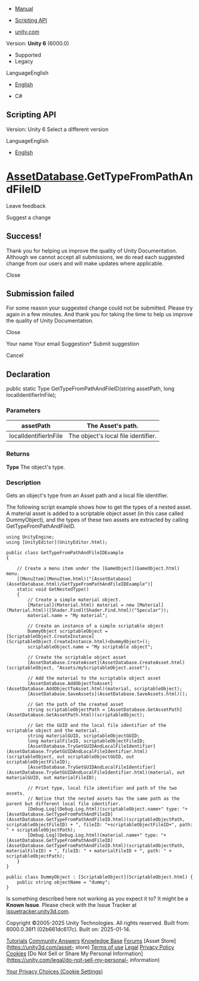 [ ]()

  * [Manual](../Manual/index.html)
  * [Scripting API](../ScriptReference/index.html)

  * [unity.com](https://unity.com/)

Version: **Unity 6** (6000.0)

  * Supported
  * Legacy

LanguageEnglish

  * [English]()

  * C#

[ ](https://docs.unity3d.com)

## Scripting API

Version: Unity 6 Select a different version

LanguageEnglish

  * [English]()

#  [AssetDatabase](AssetDatabase.html).GetTypeFromPathAndFileID

Leave feedback

Suggest a change

## Success!

Thank you for helping us improve the quality of Unity Documentation. Although
we cannot accept all submissions, we do read each suggested change from our
users and will make updates where applicable.

Close

## Submission failed

For some reason your suggested change could not be submitted. Please <a>try
again</a> in a few minutes. And thank you for taking the time to help us
improve the quality of Unity Documentation.

Close

Your name Your email Suggestion* Submit suggestion

Cancel

[ ]()

## Declaration

public static Type GetTypeFromPathAndFileID(string assetPath, long
localIdentifierInFile);

### Parameters

assetPath | The Asset's path.  
---|---  
localIdentifierInFile | The object's local file identifier.  
  
### Returns

**Type** The object's type.

### Description

Gets an object's type from an Asset path and a local file identifier.

The following script example shows how to get the types of a nested asset. A
material asset is added to a scriptable object asset (in this case called
DummyObject), and the types of these two assets are extracted by calling
GetTypeFromPathAndFileID.

    
    
    using UnityEngine;
    using [UnityEditor](UnityEditor.html);  
      
    public class GetTypeFromPathAndFileIDExample
    {  
      
        // Create a menu item under the [GameObject](GameObject.html) menu.
        [[MenuItem](MenuItem.html)("[AssetDatabase](AssetDatabase.html)/GetTypeFromPathAndFileIDExample")]
        static void GetNestedType()
        {
            // Create a simple material object.
            [Material](Material.html) material = new [Material](Material.html)([Shader.Find](Shader.Find.html)("Specular"));
            material.name = "My material";  
      
            // Create an instance of a simple scriptable object
            DummyObject scriptableObject = [ScriptableObject.CreateInstance](ScriptableObject.CreateInstance.html)<DummyObject>();
            scriptableObject.name = "My scriptable object";  
      
            // Create the scriptable object asset
            [AssetDatabase.CreateAsset](AssetDatabase.CreateAsset.html)(scriptableObject, "Assets/myScriptableObject.asset");  
      
            // Add the material to the scriptable object asset
            [AssetDatabase.AddObjectToAsset](AssetDatabase.AddObjectToAsset.html)(material, scriptableObject);
            [AssetDatabase.SaveAssets](AssetDatabase.SaveAssets.html)();  
      
            // Get the path of the created asset
            string scriptableObjectPath = [AssetDatabase.GetAssetPath](AssetDatabase.GetAssetPath.html)(scriptableObject);  
      
            // Get the GUID and the local file identifier of the scriptable object and the material.
            string materialGUID, scriptableObjectGUID;
            long materialFileID, scriptableObjectFileID;
            [AssetDatabase.TryGetGUIDAndLocalFileIdentifier](AssetDatabase.TryGetGUIDAndLocalFileIdentifier.html)(scriptableObject, out scriptableObjectGUID, out scriptableObjectFileID);
            [AssetDatabase.TryGetGUIDAndLocalFileIdentifier](AssetDatabase.TryGetGUIDAndLocalFileIdentifier.html)(material, out materialGUID, out materialFileID);  
      
            // Print type, local file identifier and path of the two assets.
            // Notice that the nested assets has the same path as the parent but different local file identifier.
            [Debug.Log](Debug.Log.html)(scriptableObject.name+" type: "+ [AssetDatabase.GetTypeFromPathAndFileID](AssetDatabase.GetTypeFromPathAndFileID.html)(scriptableObjectPath, scriptableObjectFileID) + ", fileID: "+scriptableObjectFileID+", path: " + scriptableObjectPath);
            [Debug.Log](Debug.Log.html)(material.name+" type: "+ [AssetDatabase.GetTypeFromPathAndFileID](AssetDatabase.GetTypeFromPathAndFileID.html)(scriptableObjectPath, materialFileID) + ", fileID: " + materialFileID + ", path: " + scriptableObjectPath);
        }
    }  
      
    public class DummyObject : [ScriptableObject](ScriptableObject.html) {
        public string objectName = "dummy";
    }
    

Is something described here not working as you expect it to? It might be a
**Known Issue**. Please check with the Issue Tracker at
[issuetracker.unity3d.com](https://issuetracker.unity3d.com).

Copyright ©2005-2025 Unity Technologies. All rights reserved. Built from:
6000.0.36f1 (02b661dc617c). Built on: 2025-01-14.

[Tutorials](https://unity3d.com/learn) [Community
Answers](https://answers.unity3d.com) [Knowledge
Base](https://support.unity3d.com/hc/en-us)
[Forums](https://forum.unity3d.com) [Asset Store](https://unity3d.com/asset-
store) [Terms of use](https://docs.unity3d.com/Manual/TermsOfUse.html)
[Legal](https://unity.com/legal) [Privacy
Policy](https://unity.com/legal/privacy-policy)
[Cookies](https://unity.com/legal/cookie-policy) [Do Not Sell or Share My
Personal Information](https://unity.com/legal/do-not-sell-my-personal-
information)

[Your Privacy Choices (Cookie Settings)](javascript:void\(0\);)

